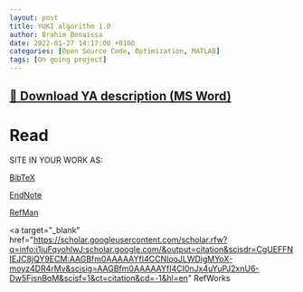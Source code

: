 ```yaml
---
layout: post
title: YUKI algorithm 1.0
author: Brahim Benaissa
date: 2022-01-27 14:17:00 +0100
categories: [Open Source Code, Optimization, MATLAB]
tags: [On going project]
---
```





## <a target="_blank" href="{{ site.baseurl }}{% link /assets/files/Projects/YUKI ALGORITHM 1.0/YUKI ALGORITHM 1.0.docx %}"  download> 📎 Download YA description (MS Word)</a>

# Read
<object data="{{ site.baseurl }}{% link /assets/files/Projects/YUKI ALGORITHM 1.0/YUKI ALGORITHM 1.0.pdf %}" type="application/pdf" width="100%" height="500px"> </object>


SITE IN YOUR WORK AS:

<a target="_blank" href="https://scholar.googleusercontent.com/scholar.bib?q=info:i1juFqyohlwJ:scholar.google.com/&output=citation&scisdr=CgUEFFNIEJC8jQY9ECM:AAGBfm0AAAAAYfI4CCNIooJLWDigMYoX-moyz4DR4rMv&scisig=AAGBfm0AAAAAYfI4CI0nJx4uYuPJ2xnU6-Dw5FjsnBqM&scisf=4&ct=citation&cd=-1&hl=en"  download> BibTeX </a>

<a target="_blank" href="https://scholar.googleusercontent.com/scholar.enw?q=info:i1juFqyohlwJ:scholar.google.com/&output=citation&scisdr=CgUEFFNIEJC8jQY9ECM:AAGBfm0AAAAAYfI4CCNIooJLWDigMYoX-moyz4DR4rMv&scisig=AAGBfm0AAAAAYfI4CI0nJx4uYuPJ2xnU6-Dw5FjsnBqM&scisf=3&ct=citation&cd=-1&hl=en"  download> EndNote </a>


<a target="_blank" href="https://scholar.googleusercontent.com/scholar.ris?q=info:i1juFqyohlwJ:scholar.google.com/&output=citation&scisdr=CgUEFFNIEJC8jQY9ECM:AAGBfm0AAAAAYfI4CCNIooJLWDigMYoX-moyz4DR4rMv&scisig=AAGBfm0AAAAAYfI4CI0nJx4uYuPJ2xnU6-Dw5FjsnBqM&scisf=2&ct=citation&cd=-1&hl=en"  download> RefMan </a>

<a target="_blank" href="https://scholar.googleusercontent.com/scholar.rfw?q=info:i1juFqyohlwJ:scholar.google.com/&output=citation&scisdr=CgUEFFNIEJC8jQY9ECM:AAGBfm0AAAAAYfI4CCNIooJLWDigMYoX-moyz4DR4rMv&scisig=AAGBfm0AAAAAYfI4CI0nJx4uYuPJ2xnU6-Dw5FjsnBqM&scisf=1&ct=citation&cd=-1&hl=en"  RefWorks </a>

<!--
VR tool used to train emotional regulation in psychology. It uses HTC-Vive and wearable devices to estimate user’s emotion and create content procedurally accordingly.

Watch Video on YouTube:

[![IMAGE ALT TEXT](http://img.youtube.com/vi/Jz3TDvnZ3zo/0.jpg)](http://www.youtube.com/watch?v=Jz3TDvnZ3zo "Video Title")

-->
